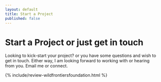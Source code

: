```yaml
---
layout: default
title: Start a Project
published: false
---
```


# Start a Project or just get in touch

Looking to kick-start your project? or you have some questions and wish to get in touch. Either way, I am looking forward to working with or hearing from you. Email me or connect.

{% include/review-wildfrontiersfoundation.html %}
